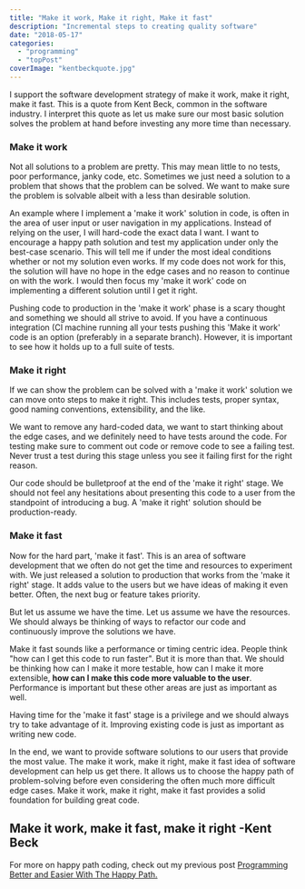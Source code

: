 ```yaml
---
title: "Make it work, Make it right, Make it fast"
description: "Incremental steps to creating quality software"
date: "2018-05-17"
categories: 
  - "programming"
  - "topPost"
coverImage: "kentbeckquote.jpg"
---
```


I support the software development strategy of make it work, make it right, make it fast. This is a quote from Kent Beck, common in the software industry. I interpret this quote as let us make sure our most basic solution solves the problem at hand before investing any more time than necessary.

### Make it work

Not all solutions to a problem are pretty. This may mean little to no tests, poor performance, janky code, etc. Sometimes we just need a solution to a problem that shows that the problem can be solved. We want to make sure the problem is solvable albeit with a less than desirable solution.

An example where I implement a 'make it work' solution in code, is often in the area of user input or user navigation in my applications. Instead of relying on the user, I will hard-code the exact data I want. I want to encourage a happy path solution and test my application under only the best-case scenario. This will tell me if under the most ideal conditions whether or not my solution even works. If my code does not work for this, the solution will have no hope in the edge cases and no reason to continue on with the work. I would then focus my 'make it work' code on implementing a different solution until I get it right.

Pushing code to production in the 'make it work' phase is a scary thought and something we should all strive to avoid. If you have a continuous integration (CI machine running all your tests pushing this 'Make it work' code is an option (preferably in a separate branch). However, it is important to see how it holds up to a full suite of tests.

### Make it right

If we can show the problem can be solved with a 'make it work' solution we can move onto steps to make it right. This includes tests, proper syntax, good naming conventions, extensibility, and the like.

We want to remove any hard-coded data, we want to start thinking about the edge cases, and we definitely need to have tests around the code. For testing make sure to comment out code or remove code to see a failing test. Never trust a test during this stage unless you see it failing first for the right reason.

Our code should be bulletproof at the end of the 'make it right' stage. We should not feel any hesitations about presenting this code to a user from the standpoint of introducing a bug. A 'make it right' solution should be production-ready.

### Make it fast

Now for the hard part, 'make it fast'. This is an area of software development that we often do not get the time and resources to experiment with. We just released a solution to production that works from the 'make it right' stage. It adds value to the users but we have ideas of making it even better. Often, the next bug or feature takes priority.

But let us assume we have the time. Let us assume we have the resources. We should always be thinking of ways to refactor our code and continuously improve the solutions we have.

Make it fast sounds like a performance or timing centric idea. People think "how can I get this code to run faster". But it is more than that. We should be thinking how can I make it more testable, how can I make it more extensible, **how can I make this code more valuable to the user**. Performance is important but these other areas are just as important as well.

Having time for the 'make it fast' stage is a privilege and we should always try to take advantage of it. Improving existing code is just as important as writing new code.

In the end, we want to provide software solutions to our users that provide the most value. The make it work, make it right, make it fast idea of software development can help us get there. It allows us to choose the happy path of problem-solving before even considering the often much more difficult edge cases. Make it work, make it right, make it fast provides a solid foundation for building great code.

## Make it work, make it fast, make it right -Kent Beck

For more on happy path coding, check out my previous post [Programming Better and Easier With The Happy Path.](https://thetombomb.com/2017/04/18/programming-better-and-easier-with-the-happy-path/)
